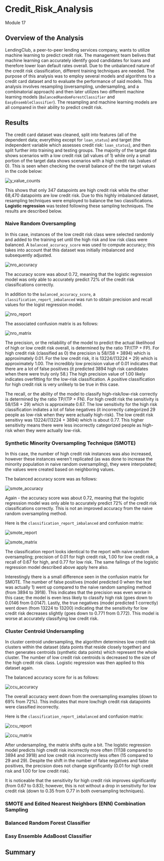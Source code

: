 # Credit_Risk_Analysis
Module 17

## Overview of the Analysis
LendingClub, a peer-to-peer lending services company, wants to utilize machine learning to predict credit risk. The management team belives that machine learning can accurately identify good candidates for loans and therefore lower loan default rates overall. Due to the unbalanced nature of the credit risk classification, different training techniques are needed. The purpose of this analysis was to employ several models and algorithms to a credit card dataset and to evaluate the performance of said models. This analysis involves resampling (oversampling, undersampling, and a combinatorial approach) and then later utilizes two different machine learning models (`BalancedRandomForestClassifier` and `EasyEnsembleClassifier`). The resampling and machine learning models are all compared in their ability to predict credit risk.

## Results

The credit card dataset was cleaned, split into features (all of the dependent data; everything except for `loan_status`) and target (the independent variable which assesses credit risk: `loan_status`), and then split further into training and testing groups. The majority of the target data shows scenarios with a low credit risk (all values of 1) while only a small portion of the target data shows scenarios with a high credit risk (values of 0). This is seen when checking the overall balance of the the target values in the code below:

![y_value_counts](https://user-images.githubusercontent.com/107309793/194986993-f62fd471-9cf5-40c2-9e41-8c148fb48de8.png)

This shows that only 347 datapoints are high credit risk while the other 68,470 datapoints are low credit risk. Due to this highly imbalanced dataset, resampling techniques were employed to balance the two classifications. **Logistic regression** was tested following these sampling techniques. The results are described below.

### Naive Random Oversampling

In this case, instances of the low credit risk class were selected randomly and added to the training set until the high risk and low risk class were balanced. A `balanced_accuracy_score` was used to compute accuracy; this takes into account that this dataset was initially imbalanced and subsequently adjusted.

![nro_accuracy](https://user-images.githubusercontent.com/107309793/194987665-15d29c8d-881a-4b68-8fac-f1cc32b210db.png)

The accuracy score was about 0.72, meaning that the logistic regression model was only able to accurately predict 72% of the credit risk classifications correctly.

In addition to the `balanced_accuracy_score`, a `classification_report_imbalanced` was run to obtain precision and recall values for the logist regression model.

![nro_report](https://user-images.githubusercontent.com/107309793/194988708-5a4c2257-b4bc-4c47-9f87-e27d7a6b6a58.png)

The associated confusion matrix is as follows:

![nro_matrix](https://user-images.githubusercontent.com/107309793/194990991-17078f1a-2b78-47a5-938e-9390a0841820.png)

The precision, or the reliability of the model to predict the actual likelihood of high or low credit risk overall, is determined by the ratio TP/(TP + FP). For high credit risk (classified as 0) the precision is 58/(58 + 3894) which is approximately 0.01. For the low credit risk, it is 13224/(13224 + 29) which is approximately 1.00. The incredibly low precision value of 0.01 indicates that there are a lot of false positives (it predicted 3894 high risk candidates when there were truly only 58.) The high precision value of 1.00 likely indicates overfitting for the low-risk classification. A positive classification for high credit risk is very unlikely to be true in this case.

The recall, or the ability of the model to classify high-risk/low-risk correctly is determined by the ratio TP/(TP + FN). For high credit risk the sensitivity is 58/(58 + 29) which is approximate 0.67. The low sensitivity for the high risk classification indiates a lot of false negatives (it incorrectly categorized 29 people as low-risk when they were actually high-risk). The low credit risk sensitivy was 13224/(13224 + 3894) which is about 0.77. This higher sensitivity means there were less incorrectly categorized people as high-risk when they were actually low-risk.

### Synthetic Minority Oversampling Technique (SMOTE)

In this case, the number of high credit risk instances was also increased, however these instances weren't replicated (as was done to increase the minority population in naive random oversampling), they were interpolated; the values were created based on neighboring values.

The balanced accuracy score was as follows:

![smote_accuracy](https://user-images.githubusercontent.com/107309793/195218988-f90498ed-c6b9-446b-89bf-86e9a4930308.png)

Again - the accuracy score was about 0.72, meaning that the logistic regression model was only able to accurately predict 72% of the credit risk classifications correctly. This is not an improved accuracy from the naive random oversampling method.

Here is the `classification_report_imbalanced` and confusion matrix:

![smote_report](https://user-images.githubusercontent.com/107309793/195219213-d248dd3a-afc2-4309-a4dd-573cf7ab4dab.png)

![smote_matrix](https://user-images.githubusercontent.com/107309793/195219222-56bcfc67-8d01-47b4-84b4-860e1fd21d59.png)

The classification report looks identical to the report with naive random oversampling; precision of 0.01 for high credit risk, 1.00 for low credit risk, a recall of 0.67 for high, and 0.77 for low risk. The same failings of the logistic regression model described above apply here also.

Interestingly there is a small difference seen in the confusion matrix for SMOTE. The number of false positives (model predicted 0 when the test was actually 1) went up compared to the naive random sampling method (from 3894 to 3918). This indicates that the precision was even worse in this case; the model is even less likely to classify high risk (goes down to 0.0146 from 0.0147). Lastly, the true negatives (model predicted 1 correctly) went down (from 13224 to 13200) indicating that the sensitivity for low credit risk decreases slightly (goes down to 0.771 from 0.772). This model is worse at accurately classifying low credit risk.

### Cluster Centroid Undersampling

In cluster centroid undersampling, the algorithm determines low credit risk clusters within the dataset (data points that reside closely together) and then generates centroids (synthetic data points) which represent the whole cluster. The number of low credit risk centroids is decreased to the size of the high credit risk class. Logistic regression was then applied to this dataset again.

The balanced accuracy score for is as follows:

![ccu_accuracy](https://user-images.githubusercontent.com/107309793/195724127-09fc8878-5f77-49e5-b06b-80f3349de179.png)

The overall accuracy went down from the oversampling examples (down to 69% from 72%). This indicates that more low/high credit risk datapoints were classified incorrectly.

Here is the `classification_report_imbalanced` and confusion matrix:

![ccu_report](https://user-images.githubusercontent.com/107309793/195724813-19fc12e9-c22f-4fdc-b72b-c6a1fa17b2c4.png)

![ccu_matrix](https://user-images.githubusercontent.com/107309793/195724823-52746815-027d-459c-910f-17c8658f87fa.png)

After undersampling, the matrix shifts quite a bit. The logistic regression model predicts high credit risk incorrectly more often (11138 compared to 3894 and 3918) and low credit risk incorrectly less often (15 compared to 29 and 29). Despite the shift in the number of false negatives and false positives, the precision does not change significantly (0.01 for high credit risk and 1.00 for low credit risk).

It is noticeable that the sensitivity for high credit risk improves significantly (from 0.67 to 0.83); however, this is not without a drop in sensitivity for low credit risk (down to 0.35 from 0.77 in both oversampling techniques).

### SMOTE and Edited Nearest Neighbors (ENN) Combination Sampling

### Balanced Random Forest Classifier

### Easy Ensemble AdaBoost Classifier

## Summary
